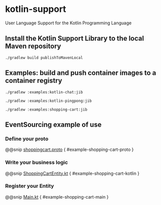 # kotlin-support

User Language Support for the Kotlin Programming Language

## Install the Kotlin Support Library to the local Maven repository

`./gradlew build publishToMavenLocal`

## Examples: build and push container images to a container registry

`./gradlew :examples:kotlin-chat:jib`

`./gradlew :examples:kotlin-pingpong:jib`

`./gradlew :examples:shopping-cart:jib`

## EventSourcing example of use

### Define your proto

@@snip [shoppingcart.proto](/examples/shopping-cart/src/main/proto/shoppingcart.proto) { #example-shopping-cart-proto }

### Write your business logic

@@snip [ShoppingCartEntity.kt](/examples/shopping-cart/src/main/kotlin/com/example/shoppingcart/ShoppingCartEntity.kt) { #example-shopping-cart-kotlin }

### Register your Entity

@@snip [Main.kt](/examples/shopping-cart/src/main/kotlin/com/example/shoppingcart/Main.kt) { #example-shopping-cart-main }
